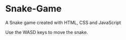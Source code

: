 # Snake-Game
A Snake game created with HTML, CSS and JavaScript 

Use the WASD keys to move the snake.
